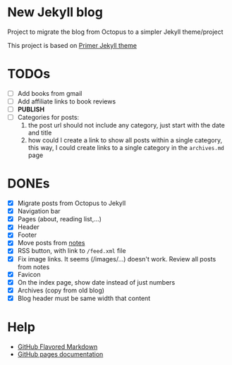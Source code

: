 # New Jekyll blog

Project to migrate the blog from Octopus to a simpler Jekyll theme/project

This project is based on [Primer Jekyll theme]

# TODOs

- [ ] Add books from gmail
- [ ] Add affiliate links to book reviews
- [ ] **PUBLISH**
- [ ] Categories for posts:
    1. the post url should not include any category, just start with the date and title
    2. how could I create a link to show all posts within a single category, this way, I could
    create links to a single category in the `archives.md` page

# DONEs

- [x] Migrate posts from Octopus to Jekyll 
- [x] Navigation bar
- [x] Pages (about, reading list,...)
- [x] Header
- [x] Footer
- [x] Move posts from [notes]
- [x] RSS button, with link to `/feed.xml` file
- [x] Fix image links. It seems (/images/...) doesn't work. Review all posts from notes
- [x] Favicon
- [x] On the index page, show date instead of just numbers
- [x] Archives (copy from old blog)
- [x] Blog header must be same width that content

# Help

- [GitHub Flavored Markdown]
- [GitHub pages documentation] 

[Primer Jekyll theme]: https://github.com/pages-themes/primer
[GitHub Flavored Markdown]: https://guides.github.com/features/mastering-markdown/
[GitHub pages documentation]: https://help.github.com/categories/github-pages-basics/ 
[notes]: https://github.com/rchavarria/notes
